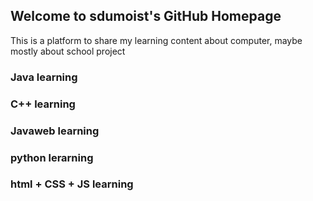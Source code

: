 ## Welcome to sdumoist's GitHub Homepage

This is a platform to share my learning content about computer,
maybe mostly about school project

### Java learning

### C++ learning

### Javaweb learning

### python lerarning

### html + CSS + JS learning
